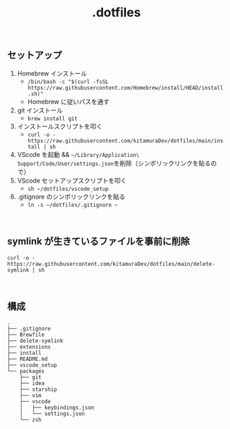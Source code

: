 <br />

<h1 align="center">.dotfiles</h1>

<br />

## セットアップ

1. Homebrew インストール
   - `/bin/bash -c "$(curl -fsSL https://raw.githubusercontent.com/Homebrew/install/HEAD/install.sh)"`
   - Homebrew に従いパスを通す
2. git インストール
   - `brew install git`
3. インストールスクリプトを叩く
   - `curl -o - https://raw.githubusercontent.com/kitamuraDev/dotfiles/main/install | sh`
4. VScode を起動 && `~/Library/Application\ Support/Code/User/settings.json`を削除（シンボリックリンクを貼るので）
5. VScode セットアップスクリプトを叩く
   - `sh ~/dotfiles/vscode_setup`
6. .gitignore のシンボリックリンクを貼る
   - `ln -s ~/dotfiles/.gitignore ~`

<br />

## symlink が生きているファイルを事前に削除

```
curl -o - https://raw.githubusercontent.com/kitamuraDev/dotfiles/main/delete-symlink | sh
```

<br />

## 構成

```
.
├── .gitignore
├── Brewfile
├── delete-symlink
├── extensions
├── install
├── README.md
├── vscode_setup
└── packages
    ├── git
    ├── idea
    ├── starship
    ├── vim
    ├── vscode
    │   ├── keybindings.json
    │   └── settings.json
    └── zsh
```
